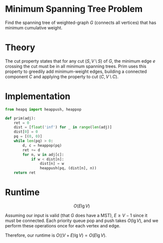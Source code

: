 # Minimum Spanning Tree Problem
Find the spanning tree of weighted-graph $G$ (connects all vertices) that has minimum cumulative weight.

# Theory
The cut property states that for any cut $(S, V \setminus S)$ of $G$, the minimum edge $e$ crossing the cut must be in all minimum spanning trees. Prim uses this property to greedily add minimum-weight edges, building a connected component $C$ and applying the property to cut $(C, V \setminus C)$.

# Implementation
```python
from heapq import heappush, heappop

def prim(adj):
	ret = 0
	dist = [float('inf') for _ in range(len(adj)]
	dist[0] = 0
	pq = [(0, 0)]
	while len(pq) > 0:
		d, c = heappop(pq)
		ret += d
		for n, w in adj[c]:
			if w < dist[n]:
				dist[n] = w
				heappush(pq, (dist[n], n))
	return ret
```

# Runtime
$$ O(E\lg V) $$

Assuming our input is valid (that $G$ does have a MST), $E \geq V - 1$ since it must be connected. Each priority queue pop and push takes $O(\lg V)$, and we perform these operations once for each vertex and edge.

Therefore, our runtime is $O((V+E)\lg V) = O(E \lg V)$.